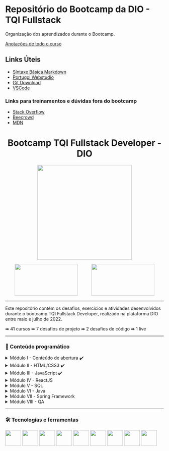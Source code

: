 # Repositório do Bootcamp da DIO - TQI Fullstack

Organização dos aprendizados durante o Bootcamp.

[Anotações de todo o curso](https://drive.google.com/drive/u/0/folders/133OkIofsXTBJ8-x9CLfhBT-iOM1dY0a9)



## Links Úteis
 - [Síntaxe Básica Markdown](https://www.markdownguide.org/basic-syntax)
 - [Portugol Webstudio](https://portugol-webstudio.cubos.io/)
 - [Git Download](https://git-scm.com/downloads)
 - [VSCode](https://code.visualstudio.com/docs/?dv=win)

### Links para treinamentos e dúvidas fora do bootcamp
 - [Stack Overflow](https://stackoverflow.com/)
 - [Beecrowd](https://www.beecrowd.com.br/)
 - [MDN](https://developer.mozilla.org/en-US/)

<h1 align="middle">Bootcamp TQI Fullstack Developer - DIO</h1>

<p align="middle">
  <img src="https://user-images.githubusercontent.com/104697914/170798526-070da459-23a3-4008-80e4-0078b98d40e0.png" height=300>
</p>

<p align="middle">
  <img src="https://www.tqi.com.br/wp-content/themes/wp-bootstrap-starter-child/assets/images/logo-tqi.svg" height=100 width=200 hspace="20">
  <img src="https://hermes.digitalinnovation.one/assets/diome/logo.svg" height=100 width=200 hspace="20">
</p>

<hr>

Este repositório contém os desafios, exercícios e atividades desenvolvidos durante o bootcamp TQI Fullstack Developer, realizado na plataforma DIO entre maio e julho de 2022.

➡ 41 cursos
➡ 7 desafios de projeto
➡ 2 desafios de código
➡ 1 live 

<hr>

### 📅 Conteúdo programático

<details>
  <summary>Módulo I - Conteúdo de abertura ✔️</summary>
  
  * Boas Vindas ao TQI Fullstack Developer
  * Aula inaugural - TQI Fullstack Developer (Live)
  * Seja protagonista neste bootcamp
  * Introdução à Programação e Pensamento Computacional
  * Introdução ao Git e ao GitHub
  * Criando seu primeiro repositório no GitHub para compartilhar seu progresso
</details>

<details>
  <summary>Módulo II - HTML/CSS3 ✔️</summary>
  
  * Introdução à criação de websites com HTML5 e CSS3
  * Desenvolvendo um menu hamburguer e morphing menu com CSS transitions
</details>

<details>
  <summary>Módulo III - JavaScript ✔️</summary>
  
  * IDE Instalação e Configuração (Visual Studio Code)
  * Introdução ao JavaScript
  * Sintaxe básica em JavaScript
  * Sintase e Operadores
  * Variáveis e Tipos
  * Funções
  * Debugging e Error Handeling
  * JavaScript Assíncrono
  * Orientação a objetos
  * Manipulando a D.O.M. com JavaScript
  * Desafios TQI - JavaScript
  * Desenvolvendo um Jogo da Memória
</details>

<details>
  <summary>Módulo IV - ReactJS</summary>
  
  * Introdução ao ReactJS
  * Introdução aos React Hooks
  * Trabalhando com States & Effects no ReactJS
  * Desenvolvimento de aplicações para a internet com ReactJS
  * Práticas avançadas em projetos ReactJS
  * Criando um front-end totalmente componentizado na prática com ReactJS
</details>

<details>
  <summary>Módulo V - SQL</summary>
  
  * MySQL - Trabalhando com as suas primeiras tabelas
  * MySQL - Consultas com join
</details>

<details>
  <summary>Módulo VI - Java</summary>
  
  * Dominando IDEs Java
  * Variáveis, Tipos de Dados, e Operadores Matemáticos em Java
  * Entendendo Métodos Java
  * Lógica Condicional e controle de Fluxos em Java
  * Estruturas de repetição e Arrays em Java
  * Trabalhando com Colections Java
  * Estruturas de dados em Java: principais implementações
  * Debuggin Java
  * Tratamento de Exceções em Java
  * Desafios TQI - Java
  * Programação Orientada a Objetos
  * Trabalhando com Banco de Dados JDBC e JPA
  * JPA com Hibernate
  * Criando um banco digital com Java e Orientação a Objetos
  * Testes unitários com JUnit
</details>

<details>
  <summary>Módulo VII - Spring Framework</summary>
  
  * Conhecendo os principais Protocolos de Comunicação da internet
  * Imersão no Spring Framework com Spring Boot
  * Explorando padrões de projetos na prática com Java
  * Adicionando segurança a uma API REST com Spring Security
</details>

<details>
  <summary>Módulo VIII - QA</summary>
  
  * Fundamentos de Qualidade de Software
  * Metodologias Ágeis e Ciclo de Desenvolvimento de Software
  * Introdução a Testes de Software
</details>

<hr>

### 🛠️ Tecnologias e ferramentas
<p align="left">
  <picture>
  <source media="(prefers-color-scheme: dark)" srcset="https://i.imgur.com/PeMGpL3.png">
  <source media="(prefers-color-scheme: light)" srcset="https://cdn.jsdelivr.net/gh/devicons/devicon/icons/github/github-original.svg">
  <img src="https://user-images.githubusercontent.com/25423296/163456779-a8556205-d0a5-45e2-ac17-42d089e3c3f8.png" height=50 width=50>
</picture>
  <img src="https://cdn.jsdelivr.net/gh/devicons/devicon/icons/git/git-original.svg" height=50 width=50/>
  <img src="https://cdn.jsdelivr.net/gh/devicons/devicon/icons/html5/html5-original.svg" height=50 width=50/>
  <img src="https://cdn.jsdelivr.net/gh/devicons/devicon/icons/css3/css3-original.svg" height=50 width=50/>
  <img src="https://cdn.jsdelivr.net/gh/devicons/devicon/icons/javascript/javascript-original.svg" height=50 width=50/>
  <img src="https://cdn.jsdelivr.net/gh/devicons/devicon/icons/java/java-original.svg" height=50 width=50/>
  <img src="https://cdn.jsdelivr.net/gh/devicons/devicon/icons/react/react-original.svg" height=50 width=50/>
  <img src="https://cdn.jsdelivr.net/gh/devicons/devicon/icons/spring/spring-original.svg" height=50 width=50/>
  <img src="https://cdn.jsdelivr.net/gh/devicons/devicon/icons/mysql/mysql-original.svg" height=50 width=50/>
</p>

